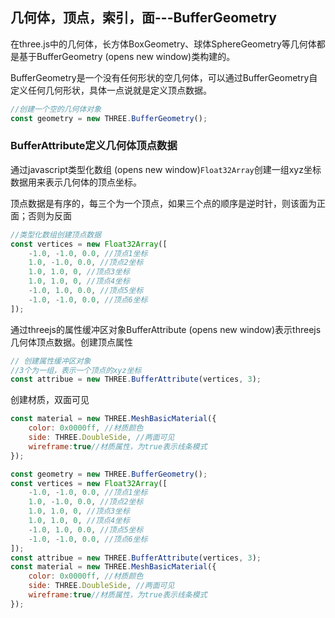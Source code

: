 ## 几何体，顶点，索引，面---BufferGeometry

在three.js中的几何体，长方体BoxGeometry、球体SphereGeometry等几何体都是基于BufferGeometry (opens new window)类构建的。

BufferGeometry是一个没有任何形状的空几何体，可以通过BufferGeometry自定义任何几何形状，具体一点说就是定义顶点数据。

```js
//创建一个空的几何体对象
const geometry = new THREE.BufferGeometry(); 
```

### BufferAttribute定义几何体顶点数据

通过javascript类型化数组 (opens new window)`Float32Array`创建一组xyz坐标数据用来表示几何体的顶点坐标。

顶点数据是有序的，每三个为一个顶点，如果三个点的顺序是逆时针，则该面为正面；否则为反面



```js
//类型化数组创建顶点数据
const vertices = new Float32Array([
    -1.0, -1.0, 0.0, //顶点1坐标
    1.0, -1.0, 0.0, //顶点2坐标
    1.0, 1.0, 0, //顶点3坐标
    1.0, 1.0, 0, //顶点4坐标
    -1.0, 1.0, 0.0, //顶点5坐标
    -1.0, -1.0, 0.0, //顶点6坐标
]);
```

通过threejs的属性缓冲区对象BufferAttribute (opens new window)表示threejs几何体顶点数据。创建顶点属性

```js
// 创建属性缓冲区对象
//3个为一组，表示一个顶点的xyz坐标
const attribue = new THREE.BufferAttribute(vertices, 3); 
```

创建材质，双面可见

```js
const material = new THREE.MeshBasicMaterial({
    color: 0x0000ff, //材质颜色
    side: THREE.DoubleSide, //两面可见
    wireframe:true//材质属性，为true表示线条模式
});
```

```js
const geometry = new THREE.BufferGeometry(); 
const vertices = new Float32Array([
    -1.0, -1.0, 0.0, //顶点1坐标
    1.0, -1.0, 0.0, //顶点2坐标
    1.0, 1.0, 0, //顶点3坐标
    1.0, 1.0, 0, //顶点4坐标
    -1.0, 1.0, 0.0, //顶点5坐标
    -1.0, -1.0, 0.0, //顶点6坐标
]);
const attribue = new THREE.BufferAttribute(vertices, 3); 
const material = new THREE.MeshBasicMaterial({
    color: 0x0000ff, //材质颜色
    side: THREE.DoubleSide, //两面可见
    wireframe:true//材质属性，为true表示线条模式
});
```